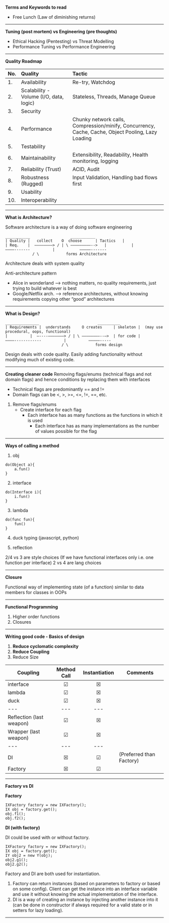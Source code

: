 
**Terms and Keywords to read**

- Free Lunch (Law of diminishing returns)

---

**Tuning (post mortem) vs Engineering (pre thoughts)**
- Ethical Hacking (Pentesting) vs Threat Modelling
- Performance Tuning vs Performance Engineering

---

**Quality Roadmap**

|No.|Quality|Tactic|
|:--- |:--- |:--- |
|1.| Availability | Re-try, Watchdog |
|2.| Scalability - Volume (I/O, data, logic)| Stateless, Threads, Manage Queue |
|3.| Security | |
|4.| Performance | Chunky network calls, Compression/minify, Concurrency, Cache, Cache, Object Pooling, Lazy Loading |
|5.| Testability | |	
|6.| Maintainability | Extensibility, Readability, Health monitoring, logging |
|7.| Reliability (Trust) | ACID, Audit |
|8.| Robustness	(Rugged) | Input Validation, Handling bad flows first |
|9.| Usability | |
|10.| Interoperability | |

---

**What is Architecture?**

Software architecture is a way of doing software engineering

```
___________				     ___________
| Quality |   collect	 O	choose	    | Tactics   |
| Req.    |  ————————> / | \ —————————-->   | 	        |
————------- 		 |		     —————-------
			/ \    		   forms Architecture
```
Architecture deals with system quality

Anti-architecture pattern
- Alice in wonderland —> nothing matters, no quality requirements, just trying to build whatever is best
- Google/Netflix arch. —> reference architectures, without knowing requirements copying other “good” architectures

---

**What is Design?**

```
_______________				             __________
| Requirements |  understands	  O	creates	    | skeleton |  (may use procedural, oops, functional)
| 	       |  —----———————> / | \ ————————--—>  | for code |
————------------		  |		     —————-----
		                 / \		    forms design
```

Design deals with code quality.
Easily adding functionality without modifying much of existing code.

---

**Creating cleaner code**
Removing flags/enums (technical flags and not domain flags) and hence conditions by replacing them with interfaces

- Technical flags are predominantly == and !=
- Domain flags can be <, >, >=, <=, !=, ==, etc.

1. Remove flags/enums
	- Create interface for each flag
		- Each interface has as many functions as the functions in which it is used
			- Each interface has as many implementations as the number of values possible for the flag

---

**Ways of calling a method**

1. obj

```
do(Object a){
    a.fun()
}
```

2. interface

```
do(Interface i){
    i.fun()
}
```

3. lambda

```
do(func fun){
    fun()
}
```

4. duck typing (javascript, python)

5. reflection

2/4 vs 3 are style choices (If we have functional interfaces only i.e. one function per interface)
2 vs 4 are lang choices

---

**Closure**

Functional way of implementing state (of a function) similar to data members for classes in OOPs

---

**Functional Programming**

1. Higher order functions
1. Closures

---

**Writing good code - Basics of design**

1. **Reduce cyclomatic complexity**
1. **Reduce Coupling**
1. Reduce Size

| Coupling | Method Call | Instantiation | Comments |
| --- |:---:|:---:| --- |
| interface | &#9745; | &#9746; | |
| lambda | &#9745; | &#9746; | |
| duck | &#9745; | &#9746; | |
| --- | --- | --- | |
| Reflection (last weapon) | &#9745; | &#9746; | |
| Wrapper (last weapon) | &#9745; | &#9746; | |
| --- | --- | --- | |
| DI | &#9746; | &#9745; | (Preferred than Factory) |
| Factory | &#9746; | &#9745; | |

---

**Factory vs DI**

**Factory**

```
IXFactory factory = new IXFactory();
IX obj = factory.get();
obj.f1();
obj.f2();
```

**DI (with factory)**

DI could be used with or without factory.

```
IXFactory factory = new IXFactory();
IX obj = factory.get();
IY obj2 = new Y(obj);
obj2.g1();
obj2.g2();
```

Factory and DI are both used for instantiation.
1. Factory can return instances (based on parameters to factory or based on some config). Client can get the instance into an interface variable and use it without knowing the actual implementation of the interface.
1. DI is a way of creating an instance by injecting another instance into it (can be done in constructor if always required for a valid state or in setters for lazy loading).

---
